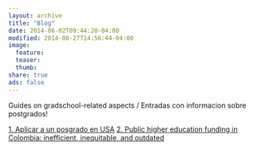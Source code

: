 ```yaml
---
layout: archive
title: "Blog"
date: 2014-06-02T09:44:20-04:00
modified: 2014-08-27T14:56:44-04:00
image:
  feature:
  teaser:
  thumb:
share: true
ads: false
---
```


Guides on gradschool-related aspects / Entradas con informacion sobre postgrados!

[1. Aplicar a un posgrado en USA](A.AppGradSc.md)
[2. Public higher education funding in Colombia: inefficient, inequitable, and outdated](B.ColEd.md)




 
